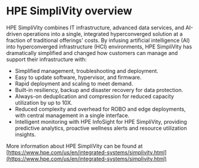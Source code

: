 # HPE SimpliVity overview

HPE SimpliVity combines IT infrastructure, advanced data services, and AI-driven operations into a single,
integrated hyperconverged solution at a fraction of traditional offerings' costs. By infusing artificial
intelligence (AI) into hyperconverged infrastructure (HCI) environments, HPE SimpliVity has dramatically
simplified and changed how customers can manage and support their infrastructure with:

- Simplified management, troubleshooting and deployment.
- Easy to update software, hypervisor, and firmware.
- Rapid deployment and scaling to meet demand.
- Built-in resiliency, backup and disaster recovery for data protection.
- Always-on deduplication and compression for reduced capacity utilization by up to 10X.
- Reduced complexity and overhead for ROBO and edge deployments, with central management in a single interface.
- Intelligent monitoring with HPE InfoSight for HPE SimpliVity, providing predictive analytics, proactive wellness alerts and resource utilization insights.


More information about HPE SimpliVity can be found
at [https://www.hpe.com/us/en/integrated-systems/simplivity.html](https://www.hpe.com/us/en/integrated-systems/simplivity.html)